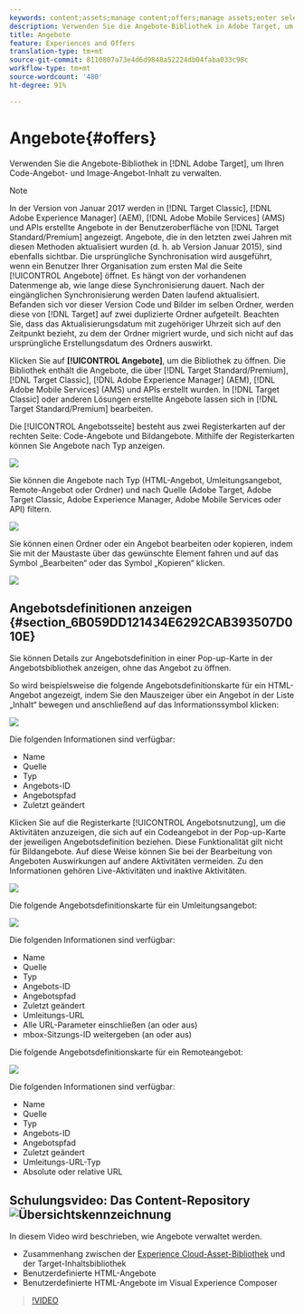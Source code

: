 ```yaml
---
keywords: content;assets;manage content;offers;manage assets;enter selection mode;selection mode
description: Verwenden Sie die Angebote-Bibliothek in Adobe Target, um Ihr Code-Angebot und Ihren Image-Angebot-Inhalt zu verwalten.
title: Angebote
feature: Experiences and Offers
translation-type: tm+mt
source-git-commit: 8110807a73e4d6d9848a52224db04faba033c98c
workflow-type: tm+mt
source-wordcount: '480'
ht-degree: 91%

---
```



# Angebote{#offers}

Verwenden Sie die Angebote-Bibliothek in [!DNL Adobe Target], um Ihren Code-Angebot- und Image-Angebot-Inhalt zu verwalten.

>[!NOTE]
>
>In der Version von Januar 2017 werden in [!DNL Target Classic], [!DNL Adobe Experience Manager] (AEM), [!DNL Adobe Mobile Services] (AMS) und APIs erstellte Angebote in der Benutzeroberfläche von [!DNL Target Standard/Premium] angezeigt. Angebote, die in den letzten zwei Jahren mit diesen Methoden aktualisiert wurden (d. h. ab Version Januar 2015), sind ebenfalls sichtbar. Die ursprüngliche Synchronisation wird ausgeführt, wenn ein Benutzer Ihrer Organisation zum ersten Mal die Seite [!UICONTROL Angebote] öffnet. Es hängt von der vorhandenen Datenmenge ab, wie lange diese Synchronisierung dauert. Nach der eingänglichen Synchronisierung werden Daten laufend aktualisiert. Befanden sich vor dieser Version Code und Bilder im selben Ordner, werden diese von [!DNL Target] auf zwei duplizierte Ordner aufgeteilt. Beachten Sie, dass das Aktualisierungsdatum mit zugehöriger Uhrzeit sich auf den Zeitpunkt bezieht, zu dem der Ordner migriert wurde, und sich nicht auf das ursprüngliche Erstellungsdatum des Ordners auswirkt.

Klicken Sie auf **[!UICONTROL Angebote]**, um die Bibliothek zu öffnen. Die Bibliothek enthält die Angebote, die über [!DNL Target Standard/Premium], [!DNL Target Classic], [!DNL Adobe Experience Manager] (AEM), [!DNL Adobe Mobile Services] (AMS) und APIs erstellt wurden. In [!DNL Target Classic] oder anderen Lösungen erstellte Angebote lassen sich in [!DNL Target Standard/Premium] bearbeiten.

Die [!UICONTROL Angebotsseite] besteht aus zwei Registerkarten auf der rechten Seite: Code-Angebote und Bildangebote. Mithilfe der Registerkarten können Sie Angebote nach Typ anzeigen.

![](assets/offers_page.png)

Sie können die Angebote nach Typ (HTML-Angebot, Umleitungsangebot, Remote-Angebot oder Ordner) und nach Quelle (Adobe Target, Adobe Target Classic, Adobe Experience Manager, Adobe Mobile Services oder API) filtern.

![](assets/offers_filter.png)

Sie können einen Ordner oder ein Angebot bearbeiten oder kopieren, indem Sie mit der Maustaste über das gewünschte Element fahren und auf das Symbol „Bearbeiten“ oder das Symbol „Kopieren“ klicken.

![](assets/offer-picker-large.png)

## Angebotsdefinitionen anzeigen   {#section_6B059DD121434E6292CAB393507D010E}

Sie können Details zur Angebotsdefinition in einer Pop-up-Karte in der Angebotsbibliothek anzeigen, ohne das Angebot zu öffnen.

So wird beispielsweise die folgende Angebotsdefinitionskarte für ein HTML-Angebot angezeigt, indem Sie den Mauszeiger über ein Angebot in der Liste „Inhalt“ bewegen und anschließend auf das Informationssymbol klicken:

![](assets/offer-card-html.png)

Die folgenden Informationen sind verfügbar:

* Name
* Quelle
* Typ
* Angebots-ID
* Angebotspfad
* Zuletzt geändert

Klicken Sie auf die Registerkarte [!UICONTROL Angebotsnutzung], um die Aktivitäten anzuzeigen, die sich auf ein Codeangebot in der Pop-up-Karte der jeweiligen Angebotsdefinition beziehen. Diese Funktionalität gilt nicht für Bildangebote. Auf diese Weise können Sie bei der Bearbeitung von Angeboten Auswirkungen auf andere Aktivitäten vermeiden. Zu den Informationen gehören Live-Aktivitäten und inaktive Aktivitäten.

![](assets/offer-card-usage.png)

Die folgende Angebotsdefinitionskarte für ein Umleitungsangebot:

![](assets/offer-card-redirect.png)

Die folgenden Informationen sind verfügbar:

* Name
* Quelle
* Typ
* Angebots-ID
* Angebotspfad
* Zuletzt geändert
* Umleitungs-URL
* Alle URL-Parameter einschließen (an oder aus)
* mbox-Sitzungs-ID weitergeben (an oder aus)

Die folgende Angebotsdefinitionskarte für ein Remoteangebot:

![](assets/offer-card-remote.png)

Die folgenden Informationen sind verfügbar:

* Name
* Quelle
* Typ
* Angebots-ID
* Angebotspfad
* Zuletzt geändert
* Umleitungs-URL-Typ
* Absolute oder relative URL

## Schulungsvideo: Das Content-Repository  ![Übersichtskennzeichnung](/help/assets/overview.png)

In diesem Video wird beschrieben, wie Angebote verwaltet werden.

* Zusammenhang zwischen der [Experience Cloud-Asset-Bibliothek](https://experienceleague.adobe.com/docs/core-services/interface/assets/creative-cloud.html) und der Target-Inhaltsbibliothek
* Benutzerdefinierte HTML-Angebote
* Benutzerdefinierte HTML-Angebote im Visual Experience Composer

>[!VIDEO](https://video.tv.adobe.com/v/17387)